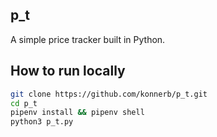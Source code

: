 ## p_t

A simple price tracker built in Python.

## How to run locally

```bash
git clone https://github.com/konnerb/p_t.git
cd p_t
pipenv install && pipenv shell
python3 p_t.py
```